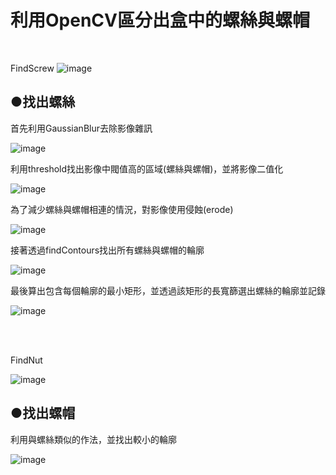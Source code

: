 <h1>利用OpenCV區分出盒中的螺絲與螺帽</h1>
<br>

FindScrew
![image](https://user-images.githubusercontent.com/8476048/111864181-7a9cd700-899a-11eb-9bec-68a45511a975.png)
<br>
<h2>●找出螺絲</h2>
首先利用GaussianBlur去除影像雜訊

![image](https://user-images.githubusercontent.com/8476048/112145401-4123d000-8c15-11eb-87dd-9d3bd2e460ac.png)


利用threshold找出影像中閥值高的區域(螺絲與螺帽)，並將影像二值化

![image](https://user-images.githubusercontent.com/8476048/112145747-b4c5dd00-8c15-11eb-89aa-af3fd978d3ac.png)


為了減少螺絲與螺帽相連的情況，對影像使用侵蝕(erode)

![image](https://user-images.githubusercontent.com/8476048/112145915-eb035c80-8c15-11eb-94a1-afcd6112148b.png)

接著透過findContours找出所有螺絲與螺帽的輪廓

![image](https://user-images.githubusercontent.com/8476048/112146102-230a9f80-8c16-11eb-9204-c376ee259808.png)


最後算出包含每個輪廓的最小矩形，並透過該矩形的長寬篩選出螺絲的輪廓並記錄

![image](https://user-images.githubusercontent.com/8476048/112146355-71b83980-8c16-11eb-93f8-881ecd96d222.png)


<br><br>

FindNut

![image](https://user-images.githubusercontent.com/8476048/111644682-0697ed00-883b-11eb-88de-b983667f237e.png)
<br>
<h2>●找出螺帽</h2>
利用與螺絲類似的作法，並找出較小的輪廓

![image](https://user-images.githubusercontent.com/8476048/112146554-ad530380-8c16-11eb-896e-17a36ca6e0f5.png)

